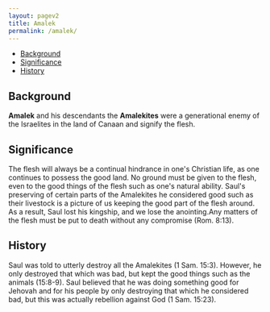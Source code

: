 ```yaml
---
layout: pagev2
title: Amalek
permalink: /amalek/
---
```

- [Background](#background)
- [Significance](#significance)
- [History](#history)

## Background

**Amalek** and his descendants the **Amalekites** were a generational enemy of the Israelites in the land of Canaan and signify the flesh. 

## Significance

The flesh will always be a continual hindrance in one's Christian life, as one continues to possess the good land. No ground must be given to the flesh, even to the good things of the flesh such as one's natural ability. Saul's preserving of certain parts of the Amalekites he considered good such as their livestock is a picture of us keeping the good part of the flesh around. As a result, Saul lost his kingship, and we lose the anointing.Any matters of the flesh must be put to death without any compromise (Rom. 8:13).

## History

Saul was told to utterly destroy all the Amalekites (1 Sam. 15:3). However, he only destroyed that which was bad, but kept the good things such as the animals (15:8-9). Saul believed that he was doing something good for Jehovah and for his people by only destroying that which he considered bad, but this was actually rebellion against God (1 Sam. 15:23).
